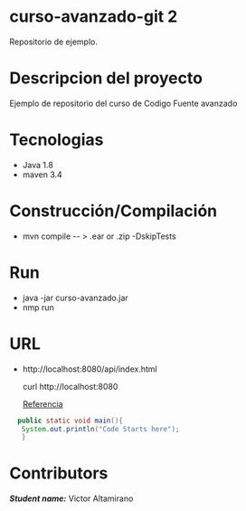 # curso-avanzado-git 2
Repositorio de ejemplo.


# Descripcion del proyecto
Ejemplo de repositorio del curso de Codigo Fuente avanzado

# Tecnologias
- Java 1.8
- maven 3.4

# Construcción/Compilación
- mvn compile -- > .ear or .zip  -DskipTests

# Run
- java -jar  curso-avanzado.jar
- nmp run

# URL
- http://localhost:8080/api/index.html

  curl http://localhost:8080
  
  [Referencia](https://markdown.es/sintaxis-markdown/)

 ```java
   public static void main(){
    System.out.println("Code Starts here");
    }
``` 

# Contributors
   ***Student name:*** Victor Altamirano
  
  
  



